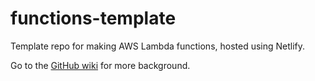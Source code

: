 # functions-template
Template repo for making AWS Lambda functions, hosted using Netlify.

Go to the [GitHub wiki](https://github.com/svdarren/functions-template/wiki) for more background.
